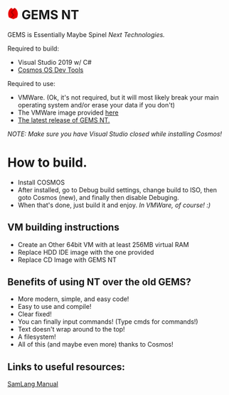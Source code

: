 # <img src="gems.png" alt="Logo" width="5%"/> GEMS NT
GEMS is Essentially Maybe Spinel *Next Technologies.*

Required to build:
* Visual Studio 2019 w/ C#
* [Cosmos OS Dev Tools](https://github.com/CosmosOS/Cosmos/releases)

Required to use:
  * VMWare. (Ok, it's not required, but it will most likely break your main operating system and/or erase your data if you don't)
  * The VMWare image provided [here](https://github.com/sparksammy/GEMS-NT/releases/download/0.43aSR/Filesystem.vmdk)
  * [The latest release of GEMS NT.](https://github.com/sparksammy/GEMS-NT/releases/)

*NOTE: Make sure you have Visual Studio closed while installing Cosmos!*

# How to build.
* Install COSMOS
* After installed, go to Debug build settings, change build to ISO, then goto Cosmos (new), and finally then disable Debuging.
* When that's done, just build it and enjoy. *In VMWare, of course! :)*

## VM building instructions
* Create an Other 64bit VM with at least 256MB virtual RAM
* Replace HDD IDE image with the one provided
* Replace CD Image with GEMS NT

## Benefits of using NT over the old GEMS?
* More modern, simple, and easy code!
* Easy to use and compile!
* Clear fixed!
* You can finally input commands! (Type cmds for commands!)
* Text doesn't wrap around to the top!
* A filesystem!
* All of this (and maybe even more) thanks to Cosmos!

## Links to useful resources:
[SamLang Manual](https://github.com/sparksammy/GEMS-NT/blob/master/SAMLANG.md)
